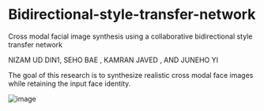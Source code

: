 # Bidirectional-style-transfer-network
Cross modal facial image synthesis using a collaborative bidirectional style transfer network


NIZAM UD DIN1, SEHO BAE
, KAMRAN JAVED
, AND JUNEHO YI



The goal of this research is to synthesize realistic cross modal face images while retaining the input face identity.


![image](https://user-images.githubusercontent.com/27881319/171996834-788745d9-def8-4c90-8e4a-a100b9808ba9.png)
